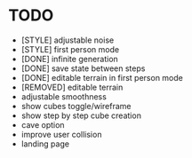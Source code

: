 # TODO

- [STYLE] adjustable noise
- [STYLE] first person mode
- [DONE] infinite generation
- [DONE] save state between steps
- [DONE] editable terrain in first person mode
- [REMOVED] editable terrain
- adjustable smoothness
- show cubes toggle/wireframe
- show step by step cube creation
- cave option
- improve user collision
- landing page
